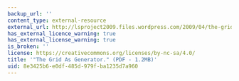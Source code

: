```yaml
---
backup_url: ''
content_type: external-resource
external_url: http://lsproject2009.files.wordpress.com/2009/04/the-grid-as-generator-_-urban-design-reade-feb-2007.pdf
has_external_licence_warning: true
has_external_license_warning: true
is_broken: ''
license: https://creativecommons.org/licenses/by-nc-sa/4.0/
title: '"The Grid As Generator." (PDF - 1.2MB)'
uid: 8e3425b6-e0df-485d-979f-ba1235d7a960
---
```

